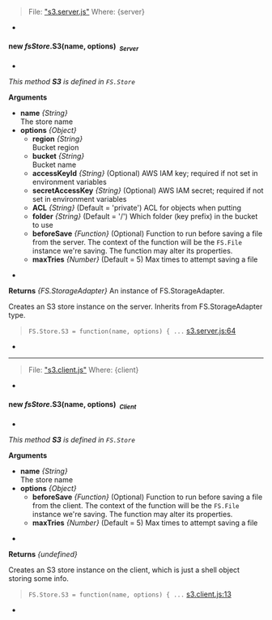 > File: ["s3.server.js"](s3.server.js)
> Where: {server}

-

#### <a name="FS.Store.S3"></a>new *fsStore*.S3(name, options)&nbsp;&nbsp;<sub><i>Server</i></sub> ####
-
*This method __S3__ is defined in `FS.Store`*

__Arguments__

* __name__ *{String}*  
 The store name
* __options__ *{Object}*  
    - __region__ *{String}*  
 Bucket region
    - __bucket__ *{String}*  
 Bucket name
    - __accessKeyId__ *{String}*    (Optional)
 AWS IAM key; required if not set in environment variables
    - __secretAccessKey__ *{String}*    (Optional)
 AWS IAM secret; required if not set in environment variables
    - __ACL__ *{String}*    (Default = 'private')
 ACL for objects when putting
    - __folder__ *{String}*    (Default = '/')
 Which folder (key prefix) in the bucket to use
    - __beforeSave__ *{Function}*    (Optional)
 Function to run before saving a file from the server. The context of the function will be the `FS.File` instance we're saving. The function may alter its properties.
    - __maxTries__ *{Number}*    (Default = 5)
 Max times to attempt saving a file

-

__Returns__  *{FS.StorageAdapter}*
An instance of FS.StorageAdapter.


Creates an S3 store instance on the server. Inherits from FS.StorageAdapter
type.

> ```FS.Store.S3 = function(name, options) { ...``` [s3.server.js:64](s3.server.js#L64)

-


---
> File: ["s3.client.js"](s3.client.js)
> Where: {client}

-

#### <a name="FS.Store.S3"></a>new *fsStore*.S3(name, options)&nbsp;&nbsp;<sub><i>Client</i></sub> ####
-
*This method __S3__ is defined in `FS.Store`*

__Arguments__

* __name__ *{String}*  
 The store name
* __options__ *{Object}*  
    - __beforeSave__ *{Function}*    (Optional)
 Function to run before saving a file from the client. The context of the function will be the `FS.File` instance we're saving. The function may alter its properties.
    - __maxTries__ *{Number}*    (Default = 5)
 Max times to attempt saving a file

-

__Returns__  *{undefined}*


Creates an S3 store instance on the client, which is just a shell object
storing some info.

> ```FS.Store.S3 = function(name, options) { ...``` [s3.client.js:13](s3.client.js#L13)

-
